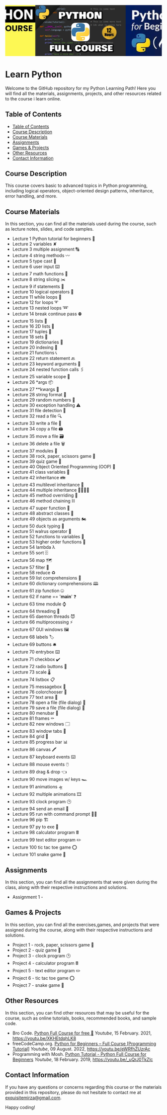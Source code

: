 <img src="https://raw.githubusercontent.com/MirzaHilmi/Learn-Python/master/header-image.png" alt="banner that says Python Learning Courses">

# Learn Python

Welcome to the GitHub repository for my Python Learning Path! Here you will find all the materials, assignments, projects, and other resources related to the course i learn online.

## Table of Contents

- [Table of Contents](#table-of-contents)
- [Course Description](#course-description)
- [Course Materials](#course-materials)
- [Assignments](#assignments)
- [Games & Projects](#games--projects)
- [Other Resources](#other-resources)
- [Contact Information](#contact-information)

## Course Description

This course covers basic to advanced topics in Python programming, including logical operators, object-oriented design patterns, inheritance, error handling, and more.

## Course Materials 

In this section, you can find all the materials used during the course, such as lecture notes, slides, and code samples.

* Lecture 1 ​Python tutorial for beginners 🐍
* Lecture 2 variables ✘
* Lecture 3 multiple assignment 🔠
* Lecture 4 string methods 〰️
* Lecture 5 type cast 💱
* Lecture 6 user input ⌨️
* Lecture 7 math functions 🧮
* Lecture 8 string slicing ✂️
* Lecture 9 if statements 🤔
* Lecture 10 logical operators 🔣
* Lecture 11 while loops 🔄
* Lecture 12 for loops ➰
* Lecture 13 nested loops ➿
* Lecture 14 break continue pass ⛔
* Lecture 15 lists 🧾
* Lecture 16 2D lists 📜
* Lecture 17 tuples 📄
* Lecture 18 sets 🍴
* Lecture 19 dictionaries 📖
* Lecture 20 indexing 📑
* Lecture 21 functions 📞
* Lecture 22 return statement 🔙
* Lecture 23 keyword arguments 🔑
* Lecture 24 nested function calls 🖇️
* Lecture 25 variable scope 🔬
* Lecture 26 *args 📦
* Lecture 27 **kwargs 🎁
* Lecture 28 string format 💬
* Lecture 29 random numbers 🎲
* Lecture 30 exception handling ⚠️
* Lecture 31 file detection 📁
* Lecture 32 read a file 🔍
* Lecture 33 write a file 📝
* Lecture 34 copy a file 🖨️
* Lecture 35 move a file 🗃️
* Lecture 36 delete a file 🗑️
* Lecture 37 modules 💌
* Lecture 38 rock, paper, scissors game 🗿
* Lecture 39 quiz game 💯
* Lecture 40 Object Oriented Programming (OOP) 🐍
* Lecture 41 class variables 🚗
* Lecture 42 inheritance 👪
* Lecture 43 multilevel inheritance 👴
* Lecture 44 multiple inheritance 👨‍👩‍👧‍👦
* Lecture 45 method overriding 🙅
* Lecture 46 method chaining ⛓️
* Lecture 47 super function 🦸
* Lecture 48 abstract classes 👻
* Lecture 49 objects as arguments 🏍️
* Lecture 50 duck typing 🦆
* Lecture 51 walrus operator 🦦
* Lecture 52 functions to variables 📛
* Lecture 53 higher order functions 👑
* Lecture 54 lambda λ
* Lecture 55 sort 🗄️
* Lecture 56 map 🗺️
* Lecture 57 filter 🍺
* Lecture 58 reduce ♻️
* Lecture 59 list comprehensions 📰
* Lecture 60 dictionary comprehensions 🕮
* Lecture 61 zip function 🤐
* Lecture 62 if name == '__main__' ❓
* Lecture 63 time module ⌚
* Lecture 64 threading 🧵
* Lecture 65 daemon threads 😈
* Lecture 66 multiprocessing ⚡
* Lecture 67 GUI windows 🖼️
* Lecture 68 labels 🏷️
* Lecture 69 buttons 🛎️
* Lecture 70 entrybox ⌨️
* Lecture 71 checkbox ✔️
* Lecture 72 radio buttons 🔘
* Lecture 73 scale 🌡️
* Lecture 74 listbox 📋
* Lecture 75 messagebox 💭
* Lecture 76 colorchooser 🎨
* Lecture 77 text area 📒
* Lecture 78 open a file (file dialog) 📁
* Lecture 79 save a file (file dialog) 💾
* Lecture 80 menubar 🧾
* Lecture 81 frames ⚰️
* Lecture 82 new windows 🗔
* Lecture 83 window tabs 📑
* Lecture 84 grid 🏢
* Lecture 85 progress bar 📊
* Lecture 86 canvas 🖍️
* Lecture 87 keyboard events ⌨️
* Lecture 88 mouse events 🖱️
* Lecture 89 drag & drop 👈
* Lecture 90 move images w/ keys 🏎️
* Lecture 91 animations 🛸
* Lecture 92 multiple animations 🎞️
* Lecture 93 clock program 🕒
* Lecture 94 send an email 📧
* Lecture 95 run with command prompt 👨‍💻
* Lecture 96 pip 🏗️
* Lecture 97 py to exe 🏃
* Lecture 98 calculator program 🖩
* Lecture 99 text editor program ✏️
* Lecture 100 tic tac toe game ⭕
* Lecture 101 snake game 🐍

## Assignments

In this section, you can find all the assignments that were given during the class, along with their respective instructions and solutions.

* Assignment 1 - 

## Games & Projects

In this section, you can find all the exercises,games, and projects that were assigned during the course, along with their respective instructions and solutions.

* Project 1 - rock, paper, scissors game 🗿
* Project 2 - quiz game 💯
* Project 3 - clock program 🕒
* Project 4 - calculator program 🖩
* Project 5 - text editor program ✏️
* Project 6 - tic tac toe game ⭕
* Project 7 - snake game 🐍

## Other Resources

In this section, you can find other resources that may be useful for the course, such as online tutorials, books, recommended books, and sample code.

* Bro Code. [Python Full Course for free 🐍][yt-link-1] *Youtube*, 15 February. 2021, https://youtu.be/XKHEtdqhLK8
* freeCodeCamp.org. [Python for Beginners – Full Course \[Programming Tutorial\]][yt-link-2] *Youtube*, 09 August. 2022, https://youtu.be/eWRfhZUzrAc
* Programming with Mosh. [Python Tutorial - Python Full Course for Beginners][yt-link-3] *Youtube*, 18 February. 2019, https://youtu.be/_uQrJ0TkZlc

## Contact Information

If you have any questions or concerns regarding this course or the materials provided in this repository, please do not hesitate to contact me at [exquisitemirza@gmail.com][email-me].

Happy coding!

[email-me]: mailto:exquisitemirza@gmail.com
[yt-link-1]: https://youtu.be/XKHEtdqhLK8
[yt-link-2]: https://youtu.be/eWRfhZUzrAc
[yt-link-3]: https://youtu.be/_uQrJ0TkZlc